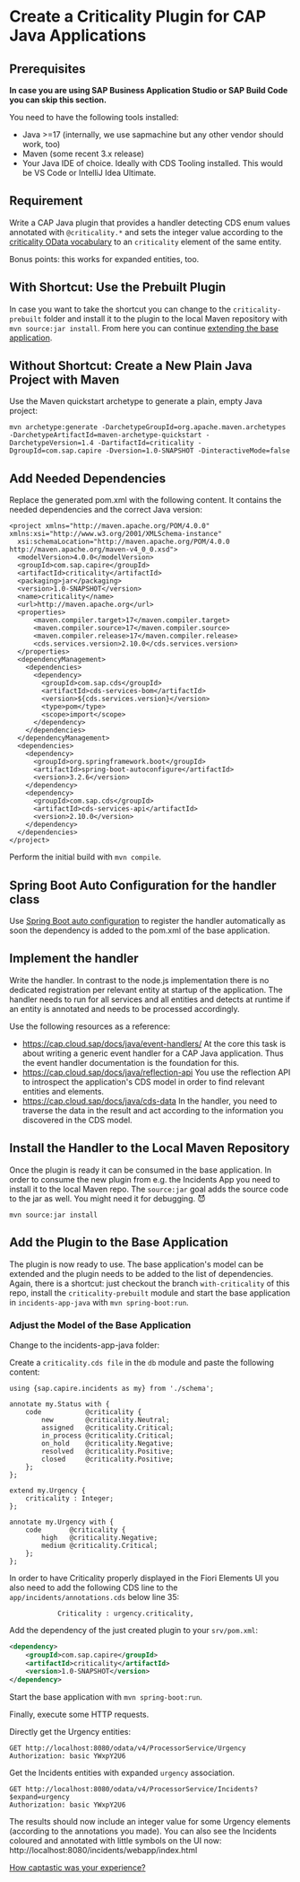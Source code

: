# Create a Criticality Plugin for CAP Java Applications

## Prerequisites

**In case you are using SAP Business Application Studio or SAP Build Code you can skip this section.**

You need to have the following tools installed:

* Java >=17 (internally, we use sapmachine but any other vendor should work, too)
* Maven (some recent 3.x release)
* Your Java IDE of choice. Ideally with CDS Tooling installed. This would be VS Code or IntelliJ Idea Ultimate.

## Requirement

Write a CAP Java plugin that provides a handler detecting CDS enum values annotated with `@criticality.*` and 
sets the integer value according to the [criticality OData vocabulary](https://sap.github.io/odata-vocabularies/vocabularies/UI.html#CriticalityType)
to an `criticality` element of the same entity.

Bonus points: this works for expanded entities, too.

## With Shortcut: Use the Prebuilt Plugin

In case you want to take the shortcut you can change to the `criticality-prebuilt` folder and install it to the plugin to the local Maven repository with `mvn source:jar install`. From here you can continue [extending the base application](#add-the-plugin-to-the-base-application).

## Without Shortcut: Create a New Plain Java Project with Maven

Use the Maven quickstart archetype to generate a plain, empty Java project:

```
mvn archetype:generate -DarchetypeGroupId=org.apache.maven.archetypes -DarchetypeArtifactId=maven-archetype-quickstart -DarchetypeVersion=1.4 -DartifactId=criticality -DgroupId=com.sap.capire -Dversion=1.0-SNAPSHOT -DinteractiveMode=false
```


## Add Needed Dependencies

Replace the generated pom.xml with the following content. It contains the needed dependencies and the correct Java version:

```
<project xmlns="http://maven.apache.org/POM/4.0.0" xmlns:xsi="http://www.w3.org/2001/XMLSchema-instance"
  xsi:schemaLocation="http://maven.apache.org/POM/4.0.0 http://maven.apache.org/maven-v4_0_0.xsd">
  <modelVersion>4.0.0</modelVersion>
  <groupId>com.sap.capire</groupId>
  <artifactId>criticality</artifactId>
  <packaging>jar</packaging>
  <version>1.0-SNAPSHOT</version>
  <name>criticality</name>
  <url>http://maven.apache.org</url>
  <properties>
      <maven.compiler.target>17</maven.compiler.target>
      <maven.compiler.source>17</maven.compiler.source>
	  <maven.compiler.release>17</maven.compiler.release>
	  <cds.services.version>2.10.0</cds.services.version>
  </properties>
  <dependencyManagement>
    <dependencies>
      <dependency>
        <groupId>com.sap.cds</groupId>
        <artifactId>cds-services-bom</artifactId>
        <version>${cds.services.version}</version>
        <type>pom</type>
        <scope>import</scope>
      </dependency>
    </dependencies>
  </dependencyManagement>
  <dependencies>
    <dependency>
      <groupId>org.springframework.boot</groupId>
      <artifactId>spring-boot-autoconfigure</artifactId>
      <version>3.2.6</version>
    </dependency>
    <dependency>
      <groupId>com.sap.cds</groupId>
      <artifactId>cds-services-api</artifactId>
      <version>2.10.0</version>
    </dependency>
  </dependencies>
</project>
```

Perform the initial build with `mvn compile`.

## Spring Boot Auto Configuration for the handler class

Use [Spring Boot auto configuration](https://docs.spring.io/spring-boot/reference/using/auto-configuration.html) to register the handler automatically as soon the dependency is added to the pom.xml of the base application.

## Implement the handler

Write the handler. In contrast to the node.js implementation there is no dedicated registration per relevant entity at startup of the application. The handler needs to run for all services and all entities and detects at runtime if an entity is annotated and needs to be processed accordingly.

Use the following resources as a reference:

* https://cap.cloud.sap/docs/java/event-handlers/ At the core this task is about writing a generic event handler for a CAP Java application. Thus the event handler documentation is the foundation for this. 
* https://cap.cloud.sap/docs/java/reflection-api You use the reflection API to introspect the application's CDS model in order to find relevant entities and elements.
* https://cap.cloud.sap/docs/java/cds-data In the handler, you need to traverse the data in the result and act according to the information you discovered in the CDS model.

## Install the Handler to the Local Maven Repository

Once the plugin is ready it can be consumed in the base application. In order to consume the new plugin from e.g. the Incidents App you need to install it to the local Maven repo. The `source:jar` goal adds the source code to the jar as well. You might need it for debugging. 😈

```
mvn source:jar install
```

## Add the Plugin to the Base Application 

The plugin is now ready to use. The base application's model can be extended and the plugin needs to be added to the list of dependencies. Again, there is a shortcut: just checkout the branch `with-criticality` of this repo, install the `criticality-prebuilt` module and start the base application in `incidents-app-java` with `mvn spring-boot:run`.

### Adjust the Model of the Base Application

Change to the incidents-app-java folder:

Create a `criticality.cds file` in the `db` module and paste the following content: 

```cds
using {sap.capire.incidents as my} from './schema';

annotate my.Status with {
    code           @criticality {
        new        @criticality.Neutral;
        assigned   @criticality.Critical;
        in_process @criticality.Critical;
        on_hold    @criticality.Negative;
        resolved   @criticality.Positive;
        closed     @criticality.Positive;
    };
};

extend my.Urgency {
    criticality : Integer;
};

annotate my.Urgency with {
    code       @criticality {
        high   @criticality.Negative;
        medium @criticality.Critical;
    };
};
```

In order to have Criticality properly displayed in the Fiori Elements UI you also need to add the following CDS line to the `app/incidents/annotations.cds` below line 35:

```
            Criticality : urgency.criticality,
```

Add the dependency of the just created plugin to your `srv/pom.xml`:

```xml
<dependency>
    <groupId>com.sap.capire</groupId>
    <artifactId>criticality</artifactId>
    <version>1.0-SNAPSHOT</version>
</dependency>
```

Start the base application with `mvn spring-boot:run`.

Finally, execute some HTTP requests.

Directly get the Urgency entities:
```http
GET http://localhost:8080/odata/v4/ProcessorService/Urgency
Authorization: basic YWxpY2U6
```

Get the Incidents entities with expanded `urgency` association.
```http
GET http://localhost:8080/odata/v4/ProcessorService/Incidents?$expand=urgency
Authorization: basic YWxpY2U6
```

The results should now include an integer value for some Urgency elements (according to the annotations you made). You can also see the Incidents coloured and annotated with little symbols on the UI now: http://localhost:8080/incidents/webapp/index.html

[How captastic was your experience?](https://forms.office.com/Pages/ResponsePage.aspx?id=bGf3QlX0PEKC9twtmXka914n6hNKFVlPml6fyiE6QrxUMUJKS1hLWUxENElFR0dCVUhFVzlEMTFPRC4u)
